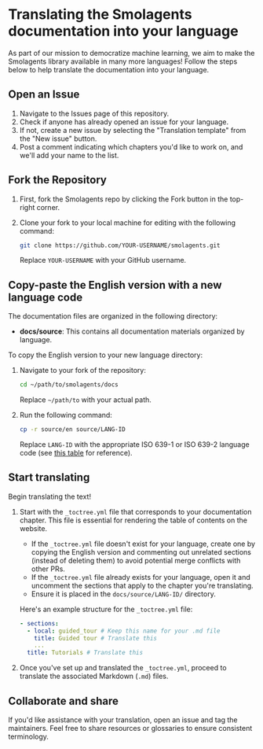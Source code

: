 # Translating the Smolagents documentation into your language

As part of our mission to democratize machine learning, we aim to make the Smolagents library available in many more languages! Follow the steps below to help translate the documentation into your language.

## Open an Issue

1. Navigate to the Issues page of this repository.
2. Check if anyone has already opened an issue for your language.
3. If not, create a new issue by selecting the "Translation template" from the "New issue" button.
4. Post a comment indicating which chapters you'd like to work on, and we'll add your name to the list.

## Fork the Repository

1. First, fork the Smolagents repo by clicking the Fork button in the top-right corner.
2. Clone your fork to your local machine for editing with the following command:

    ```bash
    git clone https://github.com/YOUR-USERNAME/smolagents.git
    ```
   
   Replace `YOUR-USERNAME` with your GitHub username.

## Copy-paste the English version with a new language code

The documentation files are organized in the following directory:

- **docs/source**: This contains all documentation materials organized by language.

To copy the English version to your new language directory:

1. Navigate to your fork of the repository:

    ```bash
    cd ~/path/to/smolagents/docs
    ```

   Replace `~/path/to` with your actual path.

2. Run the following command:

    ```bash
    cp -r source/en source/LANG-ID
    ```

   Replace `LANG-ID` with the appropriate ISO 639-1 or ISO 639-2 language code (see [this table](https://en.wikipedia.org/wiki/List_of_ISO_639-1_codes) for reference).

## Start translating

Begin translating the text!

1. Start with the `_toctree.yml` file that corresponds to your documentation chapter. This file is essential for rendering the table of contents on the website.

    - If the `_toctree.yml` file doesn't exist for your language, create one by copying the English version and commenting out unrelated sections (instead of deleting them) to avoid potential merge conflicts with other PRs.
    - If the `_toctree.yml` file already exists for your language, open it and uncomment the sections that apply to the chapter you're translating.
    - Ensure it is placed in the `docs/source/LANG-ID/` directory.

    Here's an example structure for the `_toctree.yml` file:

    ```yaml
    - sections:
      - local: guided_tour # Keep this name for your .md file
        title: Guided tour # Translate this
        ...
      title: Tutorials # Translate this
    ```

2. Once you've set up and translated the `_toctree.yml`, proceed to translate the associated Markdown (`.md`) files.

## Collaborate and share

If you'd like assistance with your translation, open an issue and tag the maintainers. Feel free to share resources or glossaries to ensure consistent terminology.